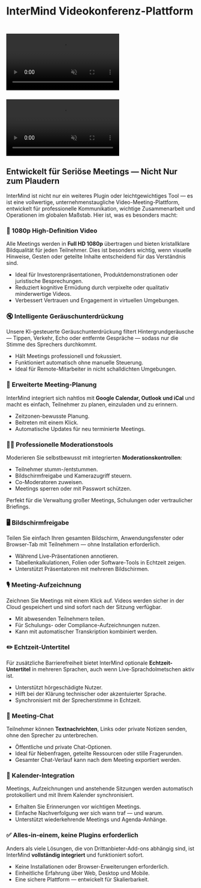 # InterMind Videokonferenz-Plattform

<video  autoplay muted playsinline style="margin-top: 24px" class="light-only">
  <source src="/video-meeting-platform-1d.mp4" type="video/mp4">
</video>
<video  autoplay muted playsinline style="margin-top: 24px" class="dark-only">
  <source src="/video-meeting-platform-1l.mp4" type="video/mp4">
</video>

## Entwickelt für Seriöse Meetings — Nicht Nur zum Plaudern

InterMind ist nicht nur ein weiteres Plugin oder leichtgewichtiges Tool — es ist eine vollwertige, unternehmenstaugliche Video-Meeting-Plattform, entwickelt für professionelle Kommunikation, wichtige Zusammenarbeit und Operationen im globalen Maßstab. Hier ist, was es besonders macht:

### 🎥 1080p High-Definition Video

Alle Meetings werden in **Full HD 1080p** übertragen und bieten kristallklare Bildqualität für jeden Teilnehmer. Dies ist besonders wichtig, wenn visuelle Hinweise, Gesten oder geteilte Inhalte entscheidend für das Verständnis sind.

- Ideal für Investorenpräsentationen, Produktdemonstrationen oder juristische Besprechungen.
- Reduziert kognitive Ermüdung durch verpixelte oder qualitativ minderwertige Videos.
- Verbessert Vertrauen und Engagement in virtuellen Umgebungen.

### 🔇 Intelligente Geräuschunterdrückung

Unsere KI-gesteuerte Geräuschunterdrückung filtert Hintergrundgeräusche — Tippen, Verkehr, Echo oder entfernte Gespräche — sodass nur die Stimme des Sprechers durchkommt.

- Hält Meetings professionell und fokussiert.
- Funktioniert automatisch ohne manuelle Steuerung.
- Ideal für Remote-Mitarbeiter in nicht schalldichten Umgebungen.

### 📅 Erweiterte Meeting-Planung

InterMind integriert sich nahtlos mit **Google Calendar, Outlook und iCal** und macht es einfach, Teilnehmer zu planen, einzuladen und zu erinnern.

- Zeitzonen-bewusste Planung.
- Beitreten mit einem Klick.
- Automatische Updates für neu terminierte Meetings.

### 🧑‍⚖️ Professionelle Moderationstools

Moderieren Sie selbstbewusst mit integrierten **Moderationskontrollen**:

- Teilnehmer stumm-/entstummen.
- Bildschirmfreigabe und Kamerazugriff steuern.
- Co-Moderatoren zuweisen.
- Meetings sperren oder mit Passwort schützen.

Perfekt für die Verwaltung großer Meetings, Schulungen oder vertraulicher Briefings.

### 🖥️ Bildschirmfreigabe

Teilen Sie einfach Ihren gesamten Bildschirm, Anwendungsfenster oder Browser-Tab mit Teilnehmern — ohne Installation erforderlich.

- Während Live-Präsentationen annotieren.
- Tabellenkalkulationen, Folien oder Software-Tools in Echtzeit zeigen.
- Unterstützt Präsentatoren mit mehreren Bildschirmen.

### 🎙️ Meeting-Aufzeichnung

Zeichnen Sie Meetings mit einem Klick auf. Videos werden sicher in der Cloud gespeichert und sind sofort nach der Sitzung verfügbar.

- Mit abwesenden Teilnehmern teilen.
- Für Schulungs- oder Compliance-Aufzeichnungen nutzen.
- Kann mit automatischer Transkription kombiniert werden.

### ✏️ Echtzeit-Untertitel

Für zusätzliche Barrierefreiheit bietet InterMind optionale **Echtzeit-Untertitel** in mehreren Sprachen, auch wenn Live-Sprachdolmetschen aktiv ist.

- Unterstützt hörgeschädigte Nutzer.
- Hilft bei der Klärung technischer oder akzentuierter Sprache.
- Synchronisiert mit der Sprecherstimme in Echtzeit.

### 💬 Meeting-Chat

Teilnehmer können **Textnachrichten**, Links oder private Notizen senden, ohne den Sprecher zu unterbrechen.

- Öffentliche und private Chat-Optionen.
- Ideal für Nebenfragen, geteilte Ressourcen oder stille Fragerunden.
- Gesamter Chat-Verlauf kann nach dem Meeting exportiert werden.

### 📆 Kalender-Integration

Meetings, Aufzeichnungen und anstehende Sitzungen werden automatisch protokolliert und mit Ihrem Kalender synchronisiert.

- Erhalten Sie Erinnerungen vor wichtigen Meetings.
- Einfache Nachverfolgung wer sich wann traf — und warum.
- Unterstützt wiederkehrende Meetings und Agenda-Anhänge.

### ✅ Alles-in-einem, keine Plugins erforderlich

Anders als viele Lösungen, die von Drittanbieter-Add-ons abhängig sind, ist InterMind **vollständig integriert** und funktioniert sofort.

- Keine Installationen oder Browser-Erweiterungen erforderlich.
- Einheitliche Erfahrung über Web, Desktop und Mobile.
- Eine sichere Plattform — entwickelt für Skalierbarkeit.
